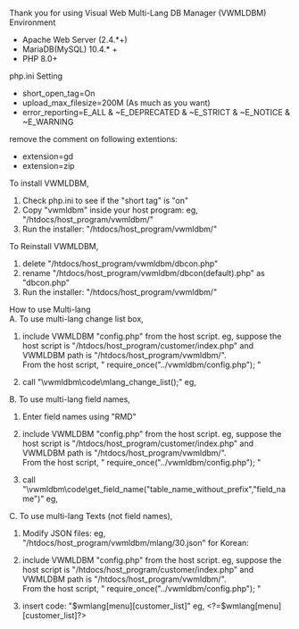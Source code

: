 Thank you for using Visual Web Multi-Lang DB Manager (VWMLDBM)
Environment
  - Apache Web Server (2.4.*+)
  - MariaDB(MySQL) 10.4.* +
  - PHP 8.0+

php.ini Setting
  - short_open_tag=On
  - upload_max_filesize=200M (As much as you want)
  - error_reporting=E_ALL & ~E_DEPRECATED & ~E_STRICT & ~E_NOTICE & ~E_WARNING

  remove the comment on following extentions:
  - extension=gd 
  - extension=zip  

To install VWMLDBM,
  1. Check php.ini to see if the "short tag" is "on"
  2. Copy "vwmldbm" inside your host program: eg, "/htdocs/host_program/vwmldbm/"
  3. Run the installer: "/htdocs/host_program/vwmldbm/"

To Reinstall VWMLDBM,
  1. delete "/htdocs/host_program/vwmldbm/dbcon.php"
  2. rename "/htdocs/host_program/vwmldbm/dbcon(default).php" as "dbcon.php"
  3. Run the installer: "/htdocs/host_program/vwmldbm/"
  
  
How to use Multi-lang  
 A. To use multi-lang change list box,
  1. include VWMLDBM "config.php" from the host script. 
	eg, suppose the host script is "/htdocs/host_program/customer/index.php"
		and VWMLDBM path is "/htdocs/host_program/vwmldbm/".	
		From the host script, " require_once("../vwmldbm/config.php"); "
  
  2. call "\vwmldbm\code\mlang_change_list();"
	eg, <?\vwmldbm\code\mlang_change_list();?>
	
	
B. To use multi-lang field names,
  1. Enter field names using "RMD"
  
  2. include VWMLDBM "config.php" from the host script. 
	eg, suppose the host script is "/htdocs/host_program/customer/index.php"
		and VWMLDBM path is "/htdocs/host_program/vwmldbm/".	
		From the host script, " require_once("../vwmldbm/config.php"); "
  
  3. call "\vwmldbm\code\get_field_name("table_name_without_prefix","field_name")"
		eg, <?PHP \vwmldbm\code\get_field_name("customer","first_name");?>
	
	
C. To use multi-lang Texts (not field names),
  1. Modify JSON files: eg, "/htdocs/host_program/vwmldbm/mlang/30.json" for Korean:
  2. include VWMLDBM "config.php" from the host script. 
	eg, suppose the host script is "/htdocs/host_program/customer/index.php"
		and VWMLDBM path is "/htdocs/host_program/vwmldbm/".	
		From the host script, " require_once("../vwmldbm/config.php"); "
  
  3. insert code: "$wmlang[menu][customer_list]"
		eg, <?=$wmlang[menu][customer_list]?>